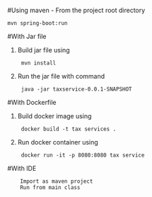 #Using maven - From the project root directory
   
    mvn spring-boot:run
#With Jar file

1. Build jar file using
    
        mvn install

2. Run the jar file with command
    
        java -jar taxservice-0.0.1-SNAPSHOT

#With Dockerfile

1. Build docker image using
 	
        docker build -t tax services .

2. Run docker container using
 	
        docker run -it -p 8080:8080 tax service


#With IDE
        
        Import as maven project
		Run from main class
